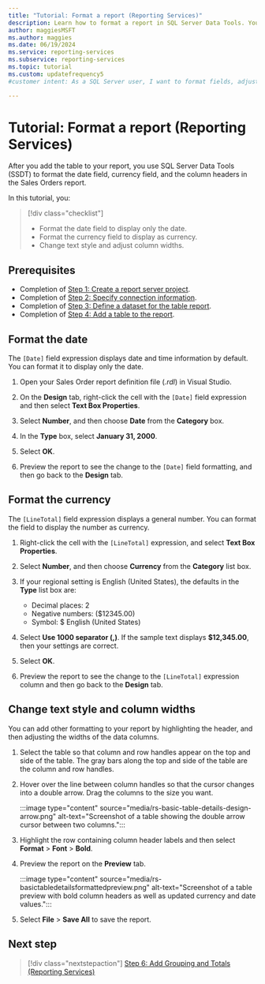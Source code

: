 ```yaml
---
title: "Tutorial: Format a report (Reporting Services)"
description: Learn how to format a report in SQL Server Data Tools. You can format text styles, date fields, currency fields, and the column widths after you add a data region.
author: maggiesMSFT
ms.author: maggies
ms.date: 06/19/2024
ms.service: reporting-services
ms.subservice: reporting-services
ms.topic: tutorial
ms.custom: updatefrequency5
#customer intent: As a SQL Server user, I want to format fields, adjust text styles, and modify column widths in SQL Server Data Tools (SSDT) so that my report is easily readable.

---
```

# Tutorial: Format a report (Reporting Services)

After you add the table to your report, you use SQL Server Data Tools (SSDT) to format the date field, currency field, and the column headers in the Sales Orders report.

In this tutorial, you:

> [!div class="checklist"]
> * Format the date field to display only the date.
> * Format the currency field to display as currency.
> * Change text style and adjust column widths.

## Prerequisites

* Completion of [Step 1: Create a report server project](tutorial-step-01-create-report-server-project-reporting-services.md).
* Completion of [Step 2: Specify connection information](tutorial-step-02-specify-connection-information-reporting-services.md).
* Completion of [Step 3: Define a dataset for the table report](tutorial-step-03-define-dataset-table-report-reporting-services.md).
* Completion of [Step 4: Add a table to the report](tutorial-step-04-add-table-report-reporting-services.md).

## Format the date

The `[Date]` field expression displays date and time information by default. You can format it to display only the date.

1. Open your Sales Order report definition file (*.rdl*) in Visual Studio.

1. On the **Design** tab, right-click the cell with the `[Date]` field expression and then select **Text Box Properties**.

1. Select **Number**, and then choose **Date** from the **Category** box.

1. In the **Type** box, select **January 31, 2000**.

1. Select **OK**.

1. Preview the report to see the change to the `[Date]` field formatting, and then go back to the **Design** tab.

## Format the currency

The `[LineTotal]` field expression displays a general number. You can format the field to display the number as currency.

1. Right-click the cell with the `[LineTotal]` expression, and select **Text Box Properties**.

1. Select **Number**, and then choose **Currency** from the **Category** list box.

1. If your regional setting is English (United States), the defaults in the **Type** list box are:

    - Decimal places: 2
    - Negative numbers: ($12345.00)
    - Symbol: $ English (United States)

1. Select **Use 1000 separator (,)**. If the sample text displays **$12,345.00**, then your settings are correct.

1. Select **OK**.

1. Preview the report to see the change to the `[LineTotal]` expression column and then go back to the **Design** tab.  

## Change text style and column widths

You can add other formatting to your report by highlighting the header, and then adjusting the widths of the data columns.

1. Select the table so that column and row handles appear on the top and side of the table. The gray bars along the top and side of the table are the column and row handles.

1. Hover over the line between column handles so that the cursor changes into a double arrow. Drag the columns to the size you want.

    :::image type="content" source="media/rs-basic-table-details-design-arrow.png" alt-text="Screenshot of a table showing the double arrow cursor between two columns.":::

1. Highlight the row containing column header labels and then select **Format** > **Font** > **Bold**.

1. Preview the report on the **Preview** tab.

    :::image type="content" source="media/rs-basictabledetailsformattedpreview.png" alt-text="Screenshot of a table preview with bold column headers as well as updated currency and date values.":::

1. Select **File** > **Save All** to save the report.

## Next step

> [!div class="nextstepaction"]
> [Step 6: Add Grouping and Totals &#40;Reporting Services&#41;](tutorial-step-06-add-grouping-totals-reporting-services.md)
